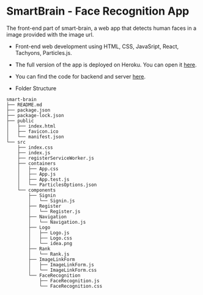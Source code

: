 # SmartBrain - Face Recognition App

The front-end part of smart-brain, a web app that detects human faces in a image provided with the image url.

- Front-end web development using HTML, CSS, JavaSript, React, Tachyons, Particles.js.

<!-- 1. Clone this repo
2. Run `npm install`
3. Run `npm start`
4. You must add your own API key in the `src/App.js` file to connect to Clarifai.

You can grab Clarifai API key [here](https://www.clarifai.com/) -->

- The full version of the app is deployed on Heroku. You can open it [here](http://smart-brain--rhino.herokuapp.com/).

- You can find the code for backend and server [here](https://github.com/rhinoxD/smart-brain-api).

- Folder Structure

```
smart-brain
├── README.md
├── package.json
├── package-lock.json
├── public
│   ├── index.html
│   ├── favicon.ico
│   └── manifest.json
└── src
    ├── index.css
    ├── index.js
    ├── registerServiceWorker.js
    ├── containers
    │   ├── App.css
    │   ├── App.js
    │   ├── App.test.js
    │   └── ParticlesOptions.json
    └── components
        ├── Signin
        │   └── Signin.js
        ├── Register
        │   └── Register.js
        ├── Navigation
        │   └── Navigation.js
        ├── Logo
        │   ├── Logo.js
        │   ├── Logo.css
        │   └── idea.png
        ├── Rank
        │   └── Rank.js
        ├── ImageLinkForm
        │   ├── ImageLinkForm.js
        │   └── ImageLinkForm.css
        └── FaceRecognition
            ├── FaceRecognition.js
            └── FaceRecognition.css
```
